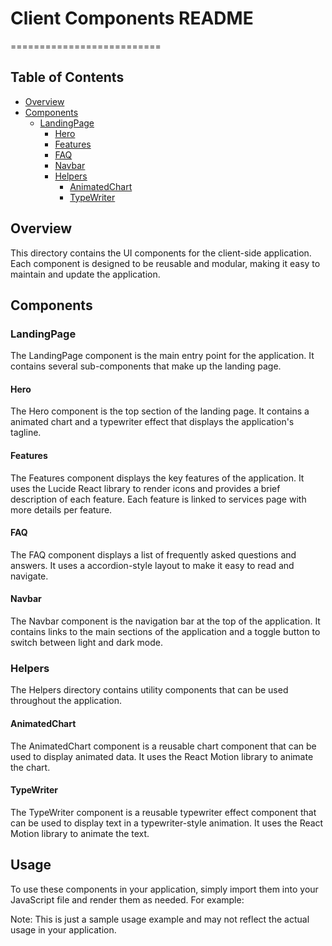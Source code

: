 # Client Components README

==========================

## Table of Contents

- [Overview](#overview)
- [Components](#components)
  - [LandingPage](#landingpage)
    - [Hero](#hero)
    - [Features](#features)
    - [FAQ](#faq)
    - [Navbar](#navbar)
    - [Helpers](#helpers)
      - [AnimatedChart](#animatedchart)
      - [TypeWriter](#typewriter)

## Overview

This directory contains the UI components for the client-side application. Each component is designed to be reusable and modular, making it easy to maintain and update the application.

## Components

### LandingPage

The LandingPage component is the main entry point for the application. It contains several sub-components that make up the landing page.

#### Hero

The Hero component is the top section of the landing page. It contains a animated chart and a typewriter effect that displays the application's tagline.

#### Features

The Features component displays the key features of the application. It uses the Lucide React library to render icons and provides a brief description of each feature. Each feature is linked to services page with more details per feature.

#### FAQ

The FAQ component displays a list of frequently asked questions and answers. It uses a accordion-style layout to make it easy to read and navigate.

#### Navbar

The Navbar component is the navigation bar at the top of the application. It contains links to the main sections of the application and a toggle button to switch between light and dark mode.

### Helpers

The Helpers directory contains utility components that can be used throughout the application.

#### AnimatedChart

The AnimatedChart component is a reusable chart component that can be used to display animated data. It uses the React Motion library to animate the chart.

#### TypeWriter

The TypeWriter component is a reusable typewriter effect component that can be used to display text in a typewriter-style animation. It uses the React Motion library to animate the text.

## Usage

To use these components in your application, simply import them into your JavaScript file and render them as needed. For example:

Note: This is just a sample usage example and may not reflect the actual usage in your application.
